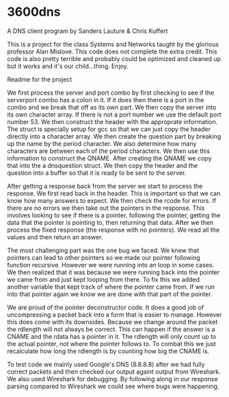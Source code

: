 3600dns
=======

A DNS client program by Sanders Lauture & Chris Kuffert

This is a project for the class Systems and Networks taught by the glorious professor Alan Mislove. This code does not complete the extra credit. This code is also pretty terrible and probably could be optimized and cleaned up but it works and it's our child...thing. Enjoy.

Readme for the project

We first process the server and port combo by first checking to see if the serverport combo has a colon in it. If it does then there is a port in the combo and we break that off as its own part. We then copy the server into its own character array. If there is not a port number we use the default port number 53. We then construct the header with the approprate information. The struct is specially setup for gcc so that we can just copy the header directly into a character array. We then create the question part by breaking up the name by the period character. We also determine how many characters are between each of the period characters. We then use this information to construct the QNAME. After creating the QNAME we copy that into the a dnsquestion struct. We then copy the header and the question into a buffer so that it is ready to be sent to the server.

After getting a response back from the server we start to process the response. We first read back in the header. This is important so that we can know how many answers to expect. We then check the rcode for errors. If there are no errors we then take out the pointers in the response. This involves looking to see if there is a pointer, following the pointer, getting the data that the pointer is pointing to, then returning that data. After we then process the fixed response (the response with no pointers). We read all the values and then return an answer.

The most challenging part was the one bug we faced. We knew that pointers can lead to other pointers so we made our pointer following function recursive. However we were running into an loop in some cases. We then realized that it was because we were running back into the pointer we came from and just kept looping from there. To fix this we added another variable that kept track of where the pointer came from. If we run into that pointer again we know we are done with that part of the pointer.

We are proud of the pointer deconstructor code. It does a good job of uncompressing a packet back into a form that is easier to manage. However this does come with its downsides. Because we change around the packet the rdlength will not always be correct. This can happen if the answer is a CNAME and the rdata has a pointer in it. The rdlength will only count up to the actual pointer, not where the pointer follows to. To combat this we just recalculate how long the rdlength is by counting how big the CNAME is.

To test code we mainly used Google's DNS (8.8.8.8) after we had fully correct packets and then checked our output againt output from Wireshark. We also used Wireshark for debugging. By following along in our response parsing compared to Wireshark we could see where bugs were happening.